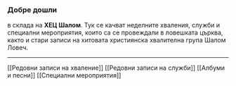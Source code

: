 ### Добре дошли 
в склада на **ХЕЦ Шалом**. Тук се качват неделните хваления, служби и специални мероприятия, които са се провеждали в ловешката църква, както и стари записи на хитовата християнска хвалителна група Шалом Ловеч. 

---
 [[Редовни записи на хваление]]
 [[Редовни записи на служби]]
 [[Албуми и песни]]
 [[Специални мероприятия]]